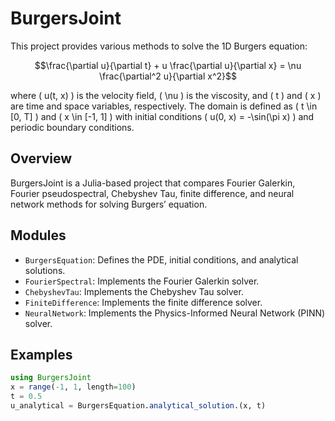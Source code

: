 # BurgersJoint

This project provides various methods to solve the 1D Burgers equation:
```math
\frac{\partial u}{\partial t} + u \frac{\partial u}{\partial x} = \nu \frac{\partial^2 u}{\partial x^2}
```
where \( u(t, x) \) is the velocity field, \( \nu \) is the viscosity, and \( t \) and \( x \) are time and space variables, respectively. The domain is defined as \( t \in [0, T] \) and \( x \in [-1, 1] \) with initial conditions \( u(0, x) = -\sin(\pi x) \) and periodic boundary conditions.

## Overview

BurgersJoint is a Julia-based project that compares Fourier Galerkin, Fourier pseudospectral, Chebyshev Tau, finite difference, and neural network methods for solving Burgers’ equation.

## Modules

- `BurgersEquation`: Defines the PDE, initial conditions, and analytical solutions.
- `FourierSpectral`: Implements the Fourier Galerkin solver.
- `ChebyshevTau`: Implements the Chebyshev Tau solver.
- `FiniteDifference`: Implements the finite difference solver.
- `NeuralNetwork`: Implements the Physics-Informed Neural Network (PINN) solver.

## Examples

```julia
using BurgersJoint
x = range(-1, 1, length=100)
t = 0.5
u_analytical = BurgersEquation.analytical_solution.(x, t)
```